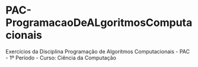 # PAC-ProgramacaoDeALgoritmosComputacionais
Exercícios da Disciplina Programação de Algoritmos Computacionais - PAC - 1º Período - Curso: Ciência da Computação
